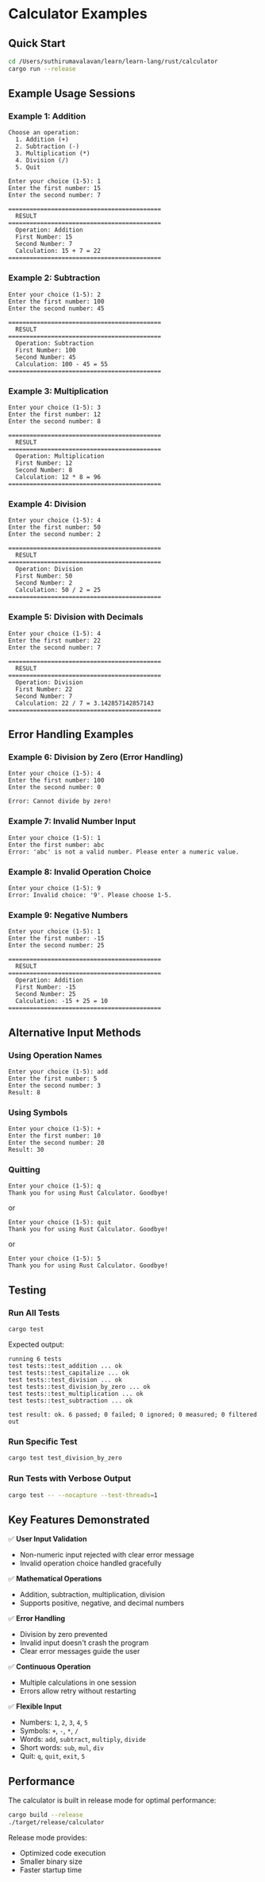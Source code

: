 # Calculator Examples

## Quick Start

```bash
cd /Users/suthirumavalavan/learn/learn-lang/rust/calculator
cargo run --release
```

## Example Usage Sessions

### Example 1: Addition
```
Choose an operation:
  1. Addition (+)
  2. Subtraction (-)
  3. Multiplication (*)
  4. Division (/)
  5. Quit

Enter your choice (1-5): 1
Enter the first number: 15
Enter the second number: 7

===========================================
  RESULT
===========================================
  Operation: Addition
  First Number: 15
  Second Number: 7
  Calculation: 15 + 7 = 22
===========================================
```

### Example 2: Subtraction
```
Enter your choice (1-5): 2
Enter the first number: 100
Enter the second number: 45

===========================================
  RESULT
===========================================
  Operation: Subtraction
  First Number: 100
  Second Number: 45
  Calculation: 100 - 45 = 55
===========================================
```

### Example 3: Multiplication
```
Enter your choice (1-5): 3
Enter the first number: 12
Enter the second number: 8

===========================================
  RESULT
===========================================
  Operation: Multiplication
  First Number: 12
  Second Number: 8
  Calculation: 12 * 8 = 96
===========================================
```

### Example 4: Division
```
Enter your choice (1-5): 4
Enter the first number: 50
Enter the second number: 2

===========================================
  RESULT
===========================================
  Operation: Division
  First Number: 50
  Second Number: 2
  Calculation: 50 / 2 = 25
===========================================
```

### Example 5: Division with Decimals
```
Enter your choice (1-5): 4
Enter the first number: 22
Enter the second number: 7

===========================================
  RESULT
===========================================
  Operation: Division
  First Number: 22
  Second Number: 7
  Calculation: 22 / 7 = 3.142857142857143
===========================================
```

## Error Handling Examples

### Example 6: Division by Zero (Error Handling)
```
Enter your choice (1-5): 4
Enter the first number: 100
Enter the second number: 0

Error: Cannot divide by zero!
```

### Example 7: Invalid Number Input
```
Enter your choice (1-5): 1
Enter the first number: abc
Error: 'abc' is not a valid number. Please enter a numeric value.
```

### Example 8: Invalid Operation Choice
```
Enter your choice (1-5): 9
Error: Invalid choice: '9'. Please choose 1-5.
```

### Example 9: Negative Numbers
```
Enter your choice (1-5): 1
Enter the first number: -15
Enter the second number: 25

===========================================
  RESULT
===========================================
  Operation: Addition
  First Number: -15
  Second Number: 25
  Calculation: -15 + 25 = 10
===========================================
```

## Alternative Input Methods

### Using Operation Names
```
Enter your choice (1-5): add
Enter the first number: 5
Enter the second number: 3
Result: 8
```

### Using Symbols
```
Enter your choice (1-5): +
Enter the first number: 10
Enter the second number: 20
Result: 30
```

### Quitting
```
Enter your choice (1-5): q
Thank you for using Rust Calculator. Goodbye!
```

or

```
Enter your choice (1-5): quit
Thank you for using Rust Calculator. Goodbye!
```

or

```
Enter your choice (1-5): 5
Thank you for using Rust Calculator. Goodbye!
```

## Testing

### Run All Tests
```bash
cargo test
```

Expected output:
```
running 6 tests
test tests::test_addition ... ok
test tests::test_capitalize ... ok
test tests::test_division ... ok
test tests::test_division_by_zero ... ok
test tests::test_multiplication ... ok
test tests::test_subtraction ... ok

test result: ok. 6 passed; 0 failed; 0 ignored; 0 measured; 0 filtered out
```

### Run Specific Test
```bash
cargo test test_division_by_zero
```

### Run Tests with Verbose Output
```bash
cargo test -- --nocapture --test-threads=1
```

## Key Features Demonstrated

✅ **User Input Validation**
- Non-numeric input rejected with clear error message
- Invalid operation choice handled gracefully

✅ **Mathematical Operations**
- Addition, subtraction, multiplication, division
- Supports positive, negative, and decimal numbers

✅ **Error Handling**
- Division by zero prevented
- Invalid input doesn't crash the program
- Clear error messages guide the user

✅ **Continuous Operation**
- Multiple calculations in one session
- Errors allow retry without restarting

✅ **Flexible Input**
- Numbers: `1`, `2`, `3`, `4`, `5`
- Symbols: `+`, `-`, `*`, `/`
- Words: `add`, `subtract`, `multiply`, `divide`
- Short words: `sub`, `mul`, `div`
- Quit: `q`, `quit`, `exit`, `5`

## Performance

The calculator is built in release mode for optimal performance:

```bash
cargo build --release
./target/release/calculator
```

Release mode provides:
- Optimized code execution
- Smaller binary size
- Faster startup time

